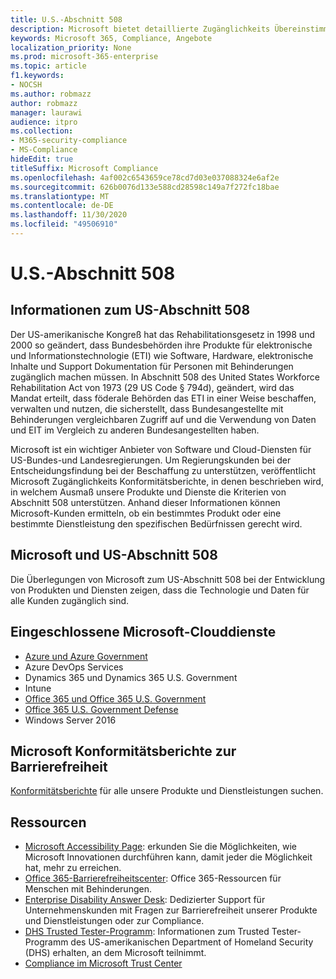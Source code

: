 ```yaml
---
title: U.S.-Abschnitt 508
description: Microsoft bietet detaillierte Zugänglichkeits Übereinstimmungs Berichte für viele seiner Cloud-Dienste, die die Barrierefreiheitsfunktionen dieser Dienste beschreiben.
keywords: Microsoft 365, Compliance, Angebote
localization_priority: None
ms.prod: microsoft-365-enterprise
ms.topic: article
f1.keywords:
- NOCSH
ms.author: robmazz
author: robmazz
manager: laurawi
audience: itpro
ms.collection:
- M365-security-compliance
- MS-Compliance
hideEdit: true
titleSuffix: Microsoft Compliance
ms.openlocfilehash: 4af002c6543659ce78cd7d03e037088324e6af2e
ms.sourcegitcommit: 626b0076d133e588cd28598c149a7f272fc18bae
ms.translationtype: MT
ms.contentlocale: de-DE
ms.lasthandoff: 11/30/2020
ms.locfileid: "49506910"
---
```

# <a name="us-section-508"></a>U.S.-Abschnitt 508

## <a name="about-us-section-508"></a>Informationen zum US-Abschnitt 508

Der US-amerikanische Kongreß hat das Rehabilitationsgesetz in 1998 und 2000 so geändert, dass Bundesbehörden ihre Produkte für elektronische und Informationstechnologie (ETI) wie Software, Hardware, elektronische Inhalte und Support Dokumentation für Personen mit Behinderungen zugänglich machen müssen. In Abschnitt 508 des United States Workforce Rehabilitation Act von 1973 (29 US Code § 794d), geändert, wird das Mandat erteilt, dass föderale Behörden das ETI in einer Weise beschaffen, verwalten und nutzen, die sicherstellt, dass Bundesangestellte mit Behinderungen vergleichbaren Zugriff auf und die Verwendung von Daten und EIT im Vergleich zu anderen Bundesangestellten haben.

Microsoft ist ein wichtiger Anbieter von Software und Cloud-Diensten für US-Bundes-und Landesregierungen.  Um Regierungskunden bei der Entscheidungsfindung bei der Beschaffung zu unterstützen, veröffentlicht Microsoft Zugänglichkeits Konformitätsberichte, in denen beschrieben wird, in welchem Ausmaß unsere Produkte und Dienste die Kriterien von Abschnitt 508 unterstützen.  Anhand dieser Informationen können Microsoft-Kunden ermitteln, ob ein bestimmtes Produkt oder eine bestimmte Dienstleistung den spezifischen Bedürfnissen gerecht wird.

## <a name="microsoft-and-us-section-508"></a>Microsoft und US-Abschnitt 508

Die Überlegungen von Microsoft zum US-Abschnitt 508 bei der Entwicklung von Produkten und Diensten zeigen, dass die Technologie und Daten für alle Kunden zugänglich sind.

## <a name="microsoft-in-scope-cloud-services"></a>Eingeschlossene Microsoft-Clouddienste

- [Azure und Azure Government](https://go.microsoft.com/fwlink/p/?linkid=2051569)
- Azure DevOps Services
- Dynamics 365 und Dynamics 365 U.S. Government
- Intune
- [Office 365 und Office 365 U.S. Government](https://go.microsoft.com/fwlink/p/?LinkID=2077751)
- [Office 365 U.S. Government Defense](https://go.microsoft.com/fwlink/p/?LinkID=2077751)
- Windows Server 2016

## <a name="microsoft-accessibility-conformance-reports"></a>Microsoft Konformitätsberichte zur Barrierefreiheit

[Konformitätsberichte](https://cloudblogs.microsoft.com/industry-blog/government/2018/09/11/accessibility-conformance-reports/) für alle unsere Produkte und Dienstleistungen suchen.

## <a name="resources"></a>Ressourcen

- [Microsoft Accessibility Page](https://go.microsoft.com/fwlink/p/?linkid=2051579): erkunden Sie die Möglichkeiten, wie Microsoft Innovationen durchführen kann, damit jeder die Möglichkeit hat, mehr zu erreichen.
- [Office 365-Barrierefreiheitscenter](https://go.microsoft.com/fwlink/p/?linkid=2051801): Office 365-Ressourcen für Menschen mit Behinderungen.
- [Enterprise Disability Answer Desk](https://go.microsoft.com/fwlink/p/?linkid=2050890): Dedizierter Support für Unternehmenskunden mit Fragen zur Barrierefreiheit unserer Produkte und Dienstleistungen oder zur Compliance.
- [DHS Trusted Tester-Programm](https://go.microsoft.com/fwlink/?linkid=2052171): Informationen zum Trusted Tester-Programm des US-amerikanischen Department of Homeland Security (DHS) erhalten, an dem Microsoft teilnimmt.
- [Compliance im Microsoft Trust Center](https://www.microsoft.com/trust-center/compliance/compliance-overview)
